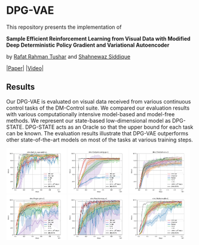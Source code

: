 # DPG-VAE

This repository presents the implementation of

**Sample Efficient Reinforcement Learning from Visual Data with Modified Deep Deterministic Policy Gradient and Variational Autoencoder**

by [Rafat Rahman Tushar]() and [Shahnewaz Siddique]()

|[Paper]()| |[Video]()| 

## Results
Our DPG-VAE is evaluated on visual data received from various continuous control tasks of the DM-Control suite. We compared our evaluation results with various computationally intensive model-based and model-free methods. We represent our state-based low-dimensional model as DPG-STATE. DPG-STATE acts as an Oracle so that the upper bound for each task can be known. The evaluation results illustrate that DPG-VAE outperforms other state-of-the-art models on most of the tasks at various training steps.

<p float="left">
  <img src="figures/ball_cup_catch_eval_result.png" width="32%" />
  <img src="figures/cartpole_swingup_eval_result.png" width="32%" />
  <img src="figures/cheetah_run_eval_result.png" width="32%" />
  <img src="figures/finger_spin_eval_result.png" width="32%" />
  <img src="figures/reacher_easy_eval_result.png" width="32%" />
  <img src="figures/walker_walk_eval_result.png" width="32%" />
</p>
